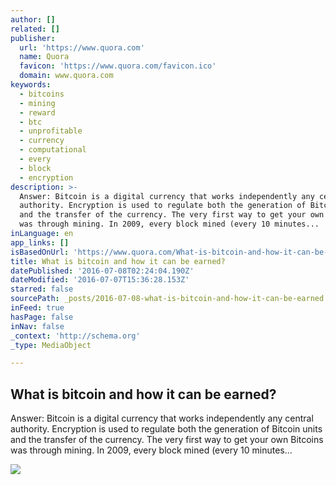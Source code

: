 ```yaml
---
author: []
related: []
publisher:
  url: 'https://www.quora.com'
  name: Quora
  favicon: 'https://www.quora.com/favicon.ico'
  domain: www.quora.com
keywords:
  - bitcoins
  - mining
  - reward
  - btc
  - unprofitable
  - currency
  - computational
  - every
  - block
  - encryption
description: >-
  Answer: Bitcoin is a digital currency that works independently any central
  authority. Encryption is used to regulate both the generation of Bitcoin units
  and the transfer of the currency. The very first way to get your own Bitcoins
  was through mining. In 2009, every block mined (every 10 minutes...
inLanguage: en
app_links: []
isBasedOnUrl: 'https://www.quora.com/What-is-bitcoin-and-how-it-can-be-earned'
title: What is bitcoin and how it can be earned?
datePublished: '2016-07-08T02:24:04.190Z'
dateModified: '2016-07-07T15:36:28.153Z'
starred: false
sourcePath: _posts/2016-07-08-what-is-bitcoin-and-how-it-can-be-earned.md
inFeed: true
hasPage: false
inNav: false
_context: 'http://schema.org'
_type: MediaObject

---
```

<article style=""><h1>What is bitcoin and how it can be earned?</h1><p>Answer: Bitcoin is a digital currency that works independently any central authority. Encryption is used to regulate both the generation of Bitcoin units and the transfer of the currency. The very first way to get your own Bitcoins was through mining. In 2009, every block mined (every 10 minutes...</p><img src="https://qsf.ec.quoracdn.net/-images.new_grid.fb_share_default.pnge6dde9cfa6e03c43.png" /></article>